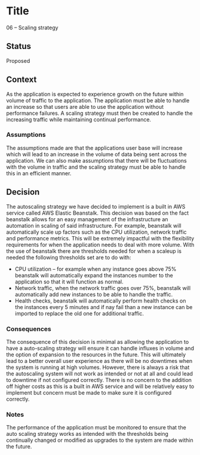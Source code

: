 # Title
06 – Scaling strategy

## Status
Proposed

## Context
As the application is expected to experience growth on the future within volume of traffic to the application. The application must be able to handle an increase so that users are able to use the application without performance failures. A scaling strategy must then be created to handle the increasing traffic while maintaining continual performance.

### Assumptions
The assumptions made are that the applications user base will increase which will lead to an increase in the volume of data being sent across the application. We can also make assumptions that there will be fluctuations with the volume in traffic and the scaling strategy must be able to handle this in an efficient manner.

## Decision
The autoscaling strategy we have decided to implement is a built in AWS service called AWS Elastic Beanstalk. This decision was based on the fact beanstalk allows for an easy management of the infrastructure an automation in scaling of said infrastructure. For example, beanstalk will automatically scale up factors such as the CPU utilization, network traffic and performance metrics. This will be extremely impactful with the flexibility requirements for when the application needs to deal with more volume. 
With the use of beanstalk there are thresholds needed for when a scaleup is needed the following thresholds set are to do with:
* CPU utilization – for example when any instance goes above 75% beanstalk will automatically expand the instances number to the application so that it will function as normal. 
* Network traffic, when the network traffic goes over 75%, beanstalk will automatically add new instances to be able to handle the traffic.
* Health checks, beanstalk will automatically perform health checks on the instances every 5 minutes and if nay fail than a new instance can be imported to replace the old one for additional traffic.

### Consequences
The consequence of this decision is minimal as allowing the application to have a auto-scaling strategy will ensure it can handle influxes in volume and the option of expansion to the resources in the future. This will ultimately lead to a better overall user experience as there will be no downtimes when the system is running at high volumes. 
However, there is always a risk that the autoscaling system will not work as intended or not at all and could lead to downtime if not configured correctly. There is no concern to the addition off higher costs as this is a built in AWS service and will be relatively easy to implement but concern must be made to make sure it is configured correctly. 

### Notes
The performance of the application must be monitored to ensure that the auto scaling strategy works as intended with the thresholds being continually changed or modified as upgrades to the system are made within the future.